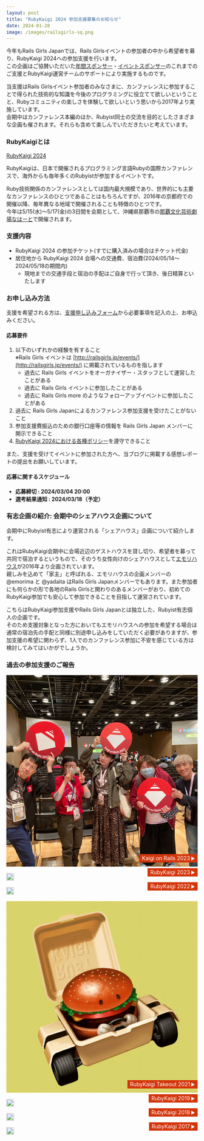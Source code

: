 ```yaml
---
layout: post
title: "RubyKaigi 2024 参加支援募集のお知らせ"
date: 2024-01-28
image: /images/railsgirls-sq.png
---
```

<style type="text/css">
div.past-supoorts {
    display: flex;
    flex-wrap: wrap;
    justify-content: space-between;
    margin-bottom: 1em;
    position: relative;
}

div.past-supoorts img.photo {
    width: 100%;
    aspect-ratio: 1;
    object-fit: cover;
}

div.past-supoorts span.event-name {
  color: #fff;
  background-color: #d3360b;
  padding: 0.2em 0.5em;
  position: absolute;
  bottom: 1em;
  right: 0;
}

span.event-name:after {
  content: '▶';
  padding-left: 0.2em;
  font-size: smaller;
}
</style>

今年もRails Girls Japanでは、Rails Girlsイベントの参加者の中から希望者を募り、RubyKaigi 2024への参加支援を行います。<br>
この企画はご協賛いただいた[年間スポンサー](/sponsors)・[イベントスポンサー](/events)のこれまでのご支援とRubyKaigi運営チームのサポートにより実施するものです。

当支援はRails Girlsイベント参加者のみなさまに、カンファレンスに参加することで得られた技術的な知識を今後のプログラミングに役立てて欲しいということと、Rubyコミュニティの楽しさを体験して欲しいという思いから2017年より実施しています。<br>
会期中はカンファレンス本編のほか、Rubyist同士の交流を目的としたさまざまな企画も催されます。それらも含めて楽しんでいただきたいと考えています。

### RubyKaigiとは

[RubyKaigi 2024](https://rubykaigi.org/2024/)

RubyKaigiは、日本で開催されるプログラミング言語Rubyの国際カンファレンスで、海外からも毎年多くのRubyistが参加するイベントです。

Ruby技術関係のカンファレンスとしては国内最大規模であり、世界的にも主要なカンファレンスのひとつであることはもちろんですが、2016年の京都府での開催以降、毎年異なる地域で開催されることも特徴のひとつです。<br>
今年は5/15(水)～5/17(金)の3日間を会期として、沖縄県那覇市の<a href="https://www.nahart.jp/" target="_blank" rel="noopener noreferrer">那覇文化芸術劇場なはーと</a>で開催されます。

### 支援内容

* RubyKaigi 2024 の参加チケット(すでに購入済みの場合はチケット代金)
* 居住地から RubyKaigi 2024 会場への交通費、宿泊費(2024/05/14〜2024/05/18の期間内)
  * 現地までの交通手段と宿泊の手配はご自身で行って頂き、後日精算といたします

### お申し込み方法

支援を希望される方は、<a href="https://forms.gle/hvSg7GynWSCVL5wP6" target="_blank" rel="noopener noreferrer">支援申し込みフォーム</a>から必要事項を記入の上、お申込みください。

#### 応募要件

1. 以下のいずれかの経験を有すること<br>
  ※Rails Girls イベントは [http://railsgirls.jp/events/](http://railsgirls.jp/events/) に掲載されているものを指します
    * 過去に Rails Girls イベントをオーガナイザー・スタッフとして運営したことがある
    * 過去に Rails Girls イベントに参加したことがある
    * 過去に Rails Girls more のようなフォローアップイベントに参加したことがある
1. 過去に Rails Girls Japanによるカンファレンス参加支援を受けたことがないこと
1. 参加支援費振込のための銀行口座等の情報を Rails Girls Japan メンバーに開示できること
1. [RubyKaigi 2024における各種ポリシー](https://rubykaigi.org/2024/policies/)を遵守できること

また、支援を受けてイベントに参加された方へ、当ブログに掲載する感想レポートの提出をお願いしています。

#### 応募に関するスケジュール

* **応募締切 : 2024/03/04 20:00**
* **選考結果通知 : 2024/03/18（予定）**

### 有志企画の紹介: 会期中のシェアハウス企画について

会期中にRubyist有志により運営される「シェアハウス」企画について紹介します。

これはRubyKaigi会期中に会場近辺のゲストハウスを貸し切り、希望者を募って共同で宿泊するというもので、そのうち女性向けのシェアハウスとして<a href="https://emori.house/" target="_blank" rel="noopener noreferrer">エモリハウス</a>が2016年より企画されています。<br>
親しみを込めて「家主」と呼ばれる、エモリハウスの企画メンバーの @emorima と @yadaita はRails Girls Japanメンバーでもあります。また参加者にも何らかの形で各地のRails Girlsと関わりのあるメンバーがおり、初めてのRubyKaigi参加でも安心して参加できることを目指して運営されています。

こちらはRubyKaigi参加支援やRails Girls Japanとは独立した、Rubyist有志個人の企画です。<br>
そのため支援対象となった方においてもエモリハウスへの参加を希望する場合は通常の宿泊先の手配と同様に別途申し込みをしていただく必要がありますが、参加支援の希望に関わらず、1人でのカンファレンス参加に不安を感じている方は検討してみてはいかがでしょうか。

### 過去の参加支援のご報告

<div class="row">
  <div class="span3 past-supoorts">
    <a href="/2023/11/09/kaigi-on-rails-support-for-alumni/">
      <img class="photo" src="/images/blog/kaigi-on-rails-support-for-alumni.jpg">
      <span class="event-name">Kaigi on Rails 2023</span>
    </a>
  </div>

  <div class="span3 past-supoorts">
    <a href="/2023/06/16/rubykaigi2023-support-for-alumni/">
      <img class="photo" src="/images/blog/rubykaigi2023-support-for-alumni1.png">
      <span class="event-name">RubyKaigi 2023</span>
    </a>
  </div>

  <div class="span3 past-supoorts">
    <a href="/2022/12/01/rubykaigi2022-support-for-alumni/">
      <img class="photo" src="/images/blog/rubykaigi2022-support-for-alumni.jpg">
      <span class="event-name">RubyKaigi 2022</span>
    </a>
  </div>

  <div class="span3 past-supoorts">
    <a href="/2021/11/21/rubykaigi-takeout-2021-support-for-alumni/">
      <img class="photo" src="/images/blog/rubykaigi-2021-takeout-logo.png">
      <span class="event-name">RubyKaigi Takeout 2021</span>
    </a>
  </div>

  <div class="span3 past-supoorts">
    <a href="/2019/06/04/rubykaigi2019-support-for-alumni/">
      <img class="photo" src="/images/blog/rubykaigi2019-support-for-alumni1.jpg">
      <span class="event-name">RubyKaigi 2019</span>
    </a>
  </div>

  <div class="span3 past-supoorts">
    <a href="/2018/12/04/rubykaigi2018-support-for-alumni/">
      <img class="photo" src="/images/blog/rubykaigi2018-support-for-alumni.jpg">
      <span class="event-name">RubyKaigi 2018</span>
    </a>
  </div>

  <div class="span3 past-supoorts">
    <a href="/2017/09/23/rubykaigi2017-support-for-alumni/">
      <img class="photo" src="/images/blog/DKJjw4LVAAAeWAj.jpg">
      <span class="event-name">RubyKaigi 2017</span>
    </a>
  </div>
</div>
